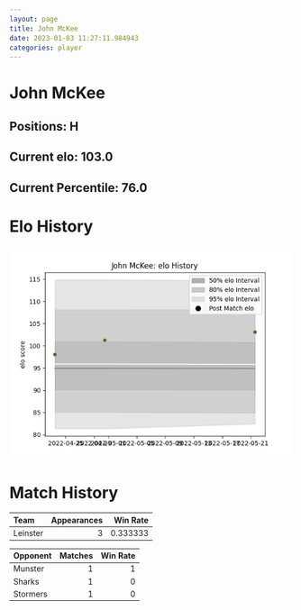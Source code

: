```yaml
---  
layout: page  
title: John McKee  
date: 2023-01-03 11:27:11.984943  
categories: player  
---
```

# John McKee

## Positions: H

## Current elo: 103.0

## Current Percentile: 76.0

# Elo History


![elo history](history_JohnMcKee.png)
# Match History


| Team     |   Appearances |   Win Rate |
|:---------|--------------:|-----------:|
| Leinster |             3 |   0.333333 |

| Opponent   |   Matches |   Win Rate |
|:-----------|----------:|-----------:|
| Munster    |         1 |          1 |
| Sharks     |         1 |          0 |
| Stormers   |         1 |          0 |